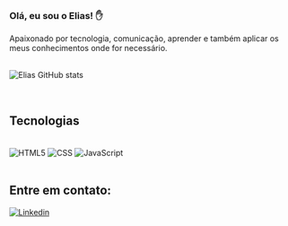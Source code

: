 ### Olá, eu sou o Elias! ✋
Apaixonado por tecnologia, comunicação, aprender e também aplicar os meus conhecimentos onde for necessário.
<br/><br/>

![Elias GitHub stats](https://github-readme-stats.vercel.app/api?username=eliass0usa&show_icons=true&theme=radical)

<br/>

## Tecnologias
<div style="display: inline_block"><br/>
    <img align="center" alt="HTML5" src="https://img.shields.io/badge/HTML5-E34F26?style=for-the-badge&logo=html5&logoColor=white" />
    <img align="center" alt="CSS" src="https://img.shields.io/badge/CSS3-1572B6?style=for-the-badge&logo=css3&logoColor=white" />
    <img align="center" alt="JavaScript" src="https://img.shields.io/badge/JavaScript-323330?style=for-the-badge&logo=javascript&logoColor=F7DF1E" />

</div> <br/>



## Entre em contato:
 [![Linkedin](https://img.shields.io/badge/LinkedIn-0077B5?style=for-the-badge&logo=linkedin&logoColor=white)](https://www.linkedin.com/in/eliassousaoliveira/)
